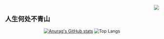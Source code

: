 <img align="right" src="https://count.getloli.com/get/@:Ax-NET-02?theme=rule34">

## 人生何处不青山

<div id="title" align=center>

[![Anurag's GitHub stats](https://github-readme-stats.vercel.app/api?username=Ax-NET-02&show_icons=true&theme=cobalt)](https://space.bilibili.com/1800727927) ![Top Langs](https://github-readme-stats.vercel.app/api/top-langs/?username=Ax-NET-02&show_icons=true&theme=cobalt)

</div>



